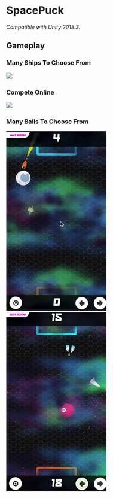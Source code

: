 # SpacePuck
*Compatible with Unity 2018.3.*

## Gameplay
### Many Ships To Choose From
![](SelectShip.gif)
### Compete Online
![](game.gif)

### Many Balls To Choose From
![](eyeball.gif) ![](HexagonPuck.gif)
